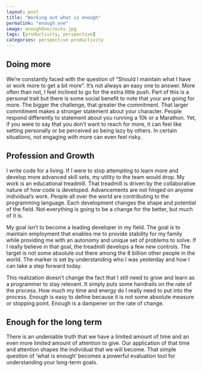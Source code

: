 ```yaml
---
layout: post
title: "Working out what is enough"
permalink: "enough_one"
image: enoughOne/rocks.jpg
tags: [productivity, perspective]
categories: perspective productivity
---
```


## Doing more

We’re constantly faced with the question of “Should I maintain what I have or work more to get a bit more”. It’s not always an easy one to answer. More often than not, I feel inclined to go for the extra little push. Part of this is a personal trait but there is some social benefit to note that your are going for more. The bigger the challenge, that greater the commitment. That larger commitment makes a stronger statement about your character. People respond differently to statement about you running a 10k or a Marathon. Yet, if you were to say that you don’t want to reach for more, it can feel like setting personally or be perceived as being lazy by others. In certain situations, not engaging with more can even feel risky.

## Profession and Growth

I write code for a living. If I were to stop attempting to learn more and develop more advanced skill sets, my utility to the team would drop. My work is an educational treadmill. That treadmill is driven by the collaborative nature of how code is developed. Advancements are not hinged on anyone individual’s work. People all over the world are contributing to the programming language. Each development changes the shape and potential of the field. Not everything is going to be a change for the better, but much of it is.

My goal isn’t to become a leading developer in my field. The goal is to maintain employment that enables me to provide stability for my family while providing me with an autonomy and unique set of problems to solve. If I really believe in that goal, the treadmill develops a few new controls. The target is not some absolute out there among the 8 billion other people in the world. The marker is set by understanding who I was yesterday and how I can take a step forward today.

This realization doesn’t change the fact that I still need to grow and learn as a programmer to stay relevant. It simply puts some handrails on the rate of the process. How much my time and energy do I really need to put into the process. Enough is easy to define because it is not some absolute measure or stopping point. Enough is a dampener on the rate of change.

## Enough for the long term

There is an undeniable truth that we have a limited amount of time and an even more limited amount of attention to give. Our application of that time and attention shapes the individual that we will become. That simple question of ‘what is enough’ becomes a powerful evaluation tool for understanding your long-term goals.
